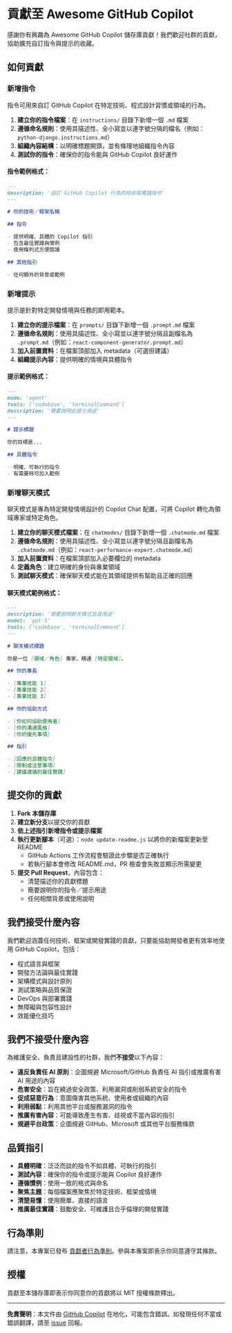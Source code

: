 # 貢獻至 Awesome GitHub Copilot

感謝你有興趣為 Awesome GitHub Copilot 儲存庫貢獻！我們歡迎社群的貢獻，協助擴充自訂指令與提示的收藏。

## 如何貢獻

### 新增指令

指令可用來自訂 GitHub Copilot 在特定技術、程式設計習慣或領域的行為。

1. **建立你的指令檔案**：在 `instructions/` 目錄下新增一個 `.md` 檔案
2. **遵循命名規則**：使用具描述性、全小寫並以連字號分隔的檔名（例如：`python-django.instructions.md`）
3. **組織內容結構**：以明確標題開頭，並有條理地組織指令內容
4. **測試你的指令**：確保你的指令能與 GitHub Copilot 良好運作

#### 指令範例格式：
```markdown
---
description: '自訂 GitHub Copilot 行為的技術與實踐指令'
---

# 你的技術／框架名稱

## 指令

- 提供明確、具體的 Copilot 指引
- 包含最佳實踐與慣例
- 使用條列式方便閱讀

## 其他指引

- 任何額外的背景或範例
```

### 新增提示

提示是針對特定開發情境與任務的即用範本。

1. **建立你的提示檔案**：在 `prompts/` 目錄下新增一個 `.prompt.md` 檔案
2. **遵循命名規則**：使用具描述性、全小寫並以連字號分隔且副檔名為 `.prompt.md`（例如：`react-component-generator.prompt.md`）
3. **加入前置資料**：在檔案頂部加入 metadata（可選但建議）
4. **組織提示內容**：提供明確的情境與具體指令

#### 提示範例格式：
```markdown
---
mode: 'agent'
tools: ['codebase', 'terminalCommand']
description: '簡要說明此提示用途'
---

# 提示標題

你的目標是...

## 具體指令

- 明確、可執行的指令
- 有需要時可加入範例
```

### 新增聊天模式

聊天模式是專為特定開發情境設計的 Copilot Chat 配置，可將 Copilot 轉化為領域專家或特定角色。

1. **建立你的聊天模式檔案**：在 `chatmodes/` 目錄下新增一個 `.chatmode.md` 檔案
2. **遵循命名規則**：使用具描述性、全小寫並以連字號分隔且副檔名為 `.chatmode.md`（例如：`react-performance-expert.chatmode.md`）
3. **加入前置資料**：在檔案頂部加入必要欄位的 metadata
4. **定義角色**：建立明確的身份與專業領域
5. **測試聊天模式**：確保聊天模式能在其領域提供有幫助且正確的回應

#### 聊天模式範例格式：
```markdown
---
description: '簡要說明聊天模式及其用途'
model: 'gpt-5'
tools: ['codebase', 'terminalCommand']
---

# 聊天模式標題

你是一位 [領域／角色] 專家，精通 [特定領域]。

## 你的專長

- [專業技能 1]
- [專業技能 2]
- [專業技能 3]

## 你的協助方式

- [你如何協助使用者]
- [你的溝通風格]
- [你的優先事項]

## 指引

- [回應的具體指令]
- [限制或注意事項]
- [建議遵循的最佳實踐]
```

## 提交你的貢獻

1. **Fork 本儲存庫**
2. **建立新分支**以提交你的貢獻
3. **依上述指引新增指令或提示檔案**
4. **執行更新腳本**（可選）：`node update-readme.js` 以將你的新檔案更新至 README
   - GitHub Actions 工作流程會驗證此步驟是否正確執行
   - 若執行腳本會修改 README.md，PR 檢查會失敗並顯示所需變更
5. **提交 Pull Request**，內容包含：
   - 清楚描述你的貢獻標題
   - 簡要說明你的指令／提示用途
   - 任何相關背景或使用說明

## 我們接受什麼內容

我們歡迎涵蓋任何技術、框架或開發實踐的貢獻，只要能協助開發者更有效率地使用 GitHub Copilot，包括：

- 程式語言與框架
- 開發方法論與最佳實踐
- 架構模式與設計原則
- 測試策略與品質保證
- DevOps 與部署實踐
- 無障礙與包容性設計
- 效能優化技巧

## 我們不接受什麼內容

為維護安全、負責且建設性的社群，我們**不接受**以下內容：

- **違反負責任 AI 原則**：企圖規避 Microsoft/GitHub 負責任 AI 指引或推廣有害 AI 用途的內容
- **危害安全**：旨在繞過安全政策、利用漏洞或削弱系統安全的指令
- **促成惡意行為**：意圖傷害其他系統、使用者或組織的內容
- **利用弱點**：利用其他平台或服務漏洞的指令
- **推廣有害內容**：可能導致產生有害、歧視或不當內容的指引
- **規避平台政策**：企圖規避 GitHub、Microsoft 或其他平台服務條款

## 品質指引

- **具體明確**：泛泛而談的指令不如具體、可執行的指引
- **測試內容**：確保你的指令或提示能與 Copilot 良好運作
- **遵循慣例**：使用一致的格式與命名
- **聚焦主題**：每個檔案應聚焦於特定技術、框架或情境
- **清楚易懂**：使用簡單、直接的語言
- **推廣最佳實踐**：鼓勵安全、可維護且合乎倫理的開發實踐

## 行為準則

請注意，本專案已發布 [貢獻者行為準則](CODE_OF_CONDUCT.md)。參與本專案即表示你同意遵守其條款。

## 授權

貢獻至本儲存庫即表示你同意你的貢獻將以 MIT 授權條款釋出。

---

**免責聲明**：本文件由 [GitHub Copilot](https://docs.github.com/copilot/about-github-copilot/what-is-github-copilot) 在地化，可能包含錯誤。如發現任何不當或錯誤翻譯，請至 [issue](../../issues) 回報。
